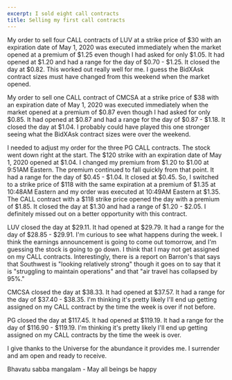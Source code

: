 ```yaml
---
excerpt: I sold eight call contracts
title: Selling my first call contracts
---
```

My order to sell four CALL contracts of LUV at a strike price of $30 with an expiration date of May 1, 2020 was executed immediately when the market opened at a premium of $1.25 even though I had asked for only $1.05. It had opened at $1.20 and had a range for the day of $0.70 - $1.25. It closed the day at $0.82. This worked out really well for me. I guess the BidXAsk contract sizes must have changed from this weekend when the market opened.

My order to sell one CALL contract of CMCSA at a strike price of $38 with an expiration date of May 1, 2020 was executed immediately when the market opened at a premium of $0.87 even though I had asked for only $0.85. It had opened at $0.87 and had a range for the day of $0.87 - $1.18. It closed the day at $1.04. I probably could have played this one stronger seeing what the BidXAsk contract sizes were over the weekend.

I needed to adjust my order for the three PG CALL contracts. The stock went down right at the start. The $120 strike with an expiration date of May 1, 2020 opened at $1.04. I changed my premium from $1.20 to $1.00 at 9:51AM Eastern. The premium continued to fall quickly from that point. It had a range for the day of $0.45 - $1.04. It closed at $0.45. So, I switched to a strike price of $118 with the same expiration at a premium of $1.35 at 10:48AM Eastern and my order was executed at 10:49AM Eastern at $1.35. The CALL contract with a $118 strike price opened the day with a premium of $1.85. It closed the day at $1.30 and had a range of $1.20 - $2.05. I definitely missed out on a better opportunity with this contract.

LUV closed the day at $29.11. It had opened at $29.79. It had a range for the day of $28.85 - $29.91. I'm curious to see what happens during the week. I think the earnings announcement is going to come out tomorrow, and I'm guessing the stock is going to go down. I think that I may not get assigned on my CALL contracts. Interestingly, there is a report on Barron's that says that Southwest is "looking relatively strong" though it goes on to say that it is "struggling to maintain operations" and that "air travel has collapsed by 95%."

CMCSA closed the day at $38.33. It had opened at $37.57. It had a range for the day of $37.40 - $38.35. I'm thinking it's pretty likely I'll end up getting assigned on my CALL contract by the time the week is over if not before.

PG closed the day at $117.45. It had opened at $119.19. It had a range for the day of $116.90 - $119.19. I'm thinking it's pretty likely I'll end up getting assigned on my CALL contracts by the time the week is over.

I give thanks to the Universe for the abundance it provides me.
I surrender and am open and ready to receive.

Bhavatu sabba mangalam - May all beings be happy
